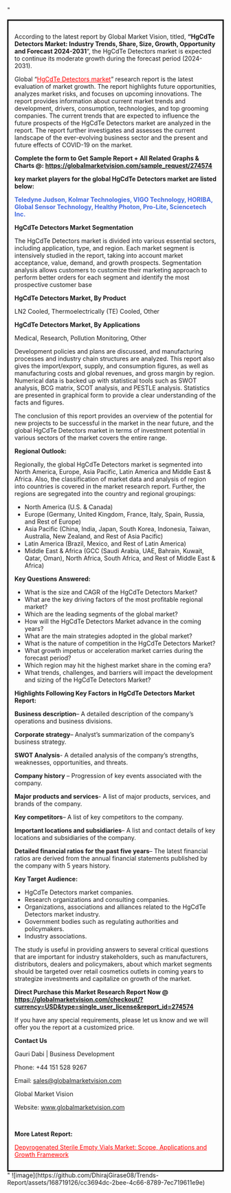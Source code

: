 "<div style='border: 3px solid black; padding: 1em;'>

According to the latest report by Global Market Vision, titled, <strong>“HgCdTe Detectors Market: Industry Trends, Share, Size, Growth, Opportunity and Forecast 2024-2031</strong>“, the HgCdTe Detectors market is expected to continue its moderate growth during the forecast period (2024-2031).

Global “<a style='color: #ff0000;' href='https://globalmarketvision.com/reports/global-hgcdte-detectors-market/274574'>HgCdTe Detectors market</a>” research report is the latest evaluation of market growth. The report highlights future opportunities, analyzes market risks, and focuses on upcoming innovations. The report provides information about current market trends and development, drivers, consumption, technologies, and top grooming companies. The current trends that are expected to influence the future prospects of the HgCdTe Detectors market are analyzed in the report. The report further investigates and assesses the current landscape of the ever-evolving business sector and the present and future effects of COVID-19 on the market.

<strong>Complete the form to Get Sample Report + All Related Graphs &amp; Charts @: <a style='color: #ff0000;' href='https://globalmarketvision.com/sample_request/274574?utm_source=linkedinPulse&utm_medium=SN&utm_campaign=SN'><strong>https://globalmarketvision.com/sample_request/274574</strong></a></strong>

<strong>key market players for the global HgCdTe Detectors market are listed below:</strong>

<strong style='color: #4169e1;'>Teledyne Judson, Kolmar Technologies, VIGO Technology, HORIBA, Global Sensor Technology, Healthy Photon, Pro-Lite, Sciencetech Inc.</strong>

<strong>HgCdTe Detectors Market Segmentation</strong>

The HgCdTe Detectors market is divided into various essential sectors, including application, type, and region. Each market segment is intensively studied in the report, taking into account market acceptance, value, demand, and growth prospects. Segmentation analysis allows customers to customize their marketing approach to perform better orders for each segment and identify the most prospective customer base

<strong>HgCdTe Detectors Market, By Product</strong>

LN2 Cooled, Thermoelectrically (TE) Cooled, Other

<strong>HgCdTe Detectors Market, By Applications</strong>

Medical, Research, Pollution Monitoring, Other

Development policies and plans are discussed, and manufacturing processes and industry chain structures are analyzed. This report also gives the import/export, supply, and consumption figures, as well as manufacturing costs and global revenues, and gross margin by region. Numerical data is backed up with statistical tools such as SWOT analysis, BCG matrix, SCOT analysis, and PESTLE analysis. Statistics are presented in graphical form to provide a clear understanding of the facts and figures.

The conclusion of this report provides an overview of the potential for new projects to be successful in the market in the near future, and the global HgCdTe Detectors market in terms of investment potential in various sectors of the market covers the entire range.

<strong>Regional Outlook:</strong>

Regionally, the global HgCdTe Detectors market is segmented into North America, Europe, Asia Pacific, Latin America and Middle East &amp; Africa. Also, the classification of market data and analysis of region into countries is covered in the market research report. Further, the regions are segregated into the country and regional groupings:
<ul>
  <li>North America (U.S. &amp; Canada)</li>
  <li>Europe (Germany, United Kingdom, France, Italy, Spain, Russia, and Rest of Europe)</li>
  <li>Asia Pacific (China, India, Japan, South Korea, Indonesia, Taiwan, Australia, New Zealand, and Rest of Asia Pacific)</li>
  <li>Latin America (Brazil, Mexico, and Rest of Latin America)</li>
  <li>Middle East &amp; Africa (GCC (Saudi Arabia, UAE, Bahrain, Kuwait, Qatar, Oman), North Africa, South Africa, and Rest of Middle East &amp; Africa)</li>
</ul>
<strong>Key Questions Answered:</strong>
<ul>
  <li>What is the size and CAGR of the HgCdTe Detectors Market?</li>
  <li>What are the key driving factors of the most profitable regional market?</li>
  <li>Which are the leading segments of the global market?</li>
  <li>How will the HgCdTe Detectors Market advance in the coming years?</li>
  <li>What are the main strategies adopted in the global market?</li>
  <li>What is the nature of competition in the HgCdTe Detectors Market?</li>
  <li>What growth impetus or acceleration market carries during the forecast period?</li>
  <li>Which region may hit the highest market share in the coming era?</li>
  <li>What trends, challenges, and barriers will impact the development and sizing of the HgCdTe Detectors Market?</li>
</ul>
<strong>Highlights Following Key Factors in HgCdTe Detectors Market Report:</strong>

<strong>Business description</strong>– A detailed description of the company’s operations and business divisions.

<strong>Corporate strategy</strong>– Analyst’s summarization of the company’s business strategy.

<strong>SWOT Analysis</strong>- A detailed analysis of the company’s strengths, weaknesses, opportunities, and threats.

<strong>Company history</strong> – Progression of key events associated with the company.

<strong>Major products and services</strong>- A list of major products, services, and brands of the company.

<strong>Key competitors</strong>– A list of key competitors to the company.

<strong>Important locations and subsidiaries</strong>– A list and contact details of key locations and subsidiaries of the company.

<strong>Detailed financial ratios for the past five years</strong>– The latest financial ratios are derived from the annual financial statements published by the company with 5 years history.

<strong>Key Target Audience:</strong>
<ul>
  <li>HgCdTe Detectors market companies.</li>
  <li>Research organizations and consulting companies.</li>
  <li>Organizations, associations and alliances related to the HgCdTe Detectors market industry.</li>
  <li>Government bodies such as regulating authorities and policymakers.</li>
  <li>Industry associations.</li>
</ul>
The study is useful in providing answers to several critical questions that are important for industry stakeholders, such as manufacturers, distributors, dealers and policymakers, about which market segments should be targeted over retail cosmetics outlets in coming years to strategize investments and capitalize on growth of the market.

<strong>Direct Purchase this Market Research Report Now @ </strong><strong><a style='color: #ff0000;' href='https://globalmarketvision.com/checkout/?currency=USD&type=single_user_license&report_id=274574?utm_source=linkedinPulse&utm_medium=SN&utm_campaign=SN'><strong>https://globalmarketvision.com/checkout/?currency=USD&type=single_user_license&report_id=274574</strong></a></strong>

If you have any special requirements, please let us know and we will offer you the report at a customized price.
<p id='ember58' class='ember-view reader-content-blocks__paragraph'><strong>Contact Us</strong></p>
<p id='ember59' class='ember-view reader-content-blocks__paragraph'>Gauri Dabi | Business Development</p>
<p id='ember60' class='ember-view reader-content-blocks__paragraph'>Phone: +44 151 528 9267</p>
Email: <a href='mailto:sales@globalmarketvision.com'>sales@globalmarketvision.com</a>

Global Market Vision

Website: <a href='http://www.globalmarketvision.com'>www.globalmarketvision.com</a>

&nbsp;

<strong>More Latest Report:</strong>

<a style='color: #ff0000;' href='https://medium.com/@rucharoy818/depyrogenated-sterile-empty-vials-market-scope-applications-and-growth-framework-bf980b705cb5'>Depyrogenated Sterile Empty Vials Market: Scope, Applications and Growth Framework</a>

</div>"
![image](https://github.com/DhirajGirase08/Trends-Report/assets/168719126/cc3694dc-2bee-4c66-8789-7ec719611e9e)

